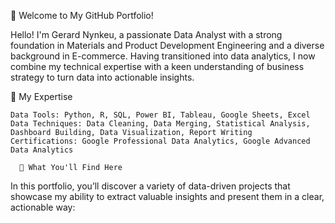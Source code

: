 👋 Welcome to My GitHub Portfolio!

Hello! 
I'm Gerard Nynkeu, a passionate Data Analyst with a strong foundation in Materials and Product Development Engineering and a diverse background in E-commerce. Having transitioned into data analytics, I now combine my technical expertise with a keen understanding of business strategy to turn data into actionable insights.

🌟 My Expertise

    Data Tools: Python, R, SQL, Power BI, Tableau, Google Sheets, Excel
    Data Techniques: Data Cleaning, Data Merging, Statistical Analysis, Dashboard Building, Data Visualization, Report Writing
    Certifications: Google Professional Data Analytics, Google Advanced Data Analytics 

      🚀 What You'll Find Here

In this portfolio, you’ll discover a variety of data-driven projects that showcase my ability to extract valuable insights and present them in a clear, actionable way:


